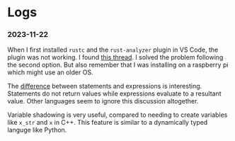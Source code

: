 # Logs

### 2023-11-22

When I first installed `rustc` and the `rust-analyzer` plugin in VS Code, the plugin was not working. I found [this thread](https://github.com/rust-lang/rust-analyzer/issues/11558#issuecomment-1054802255). I solved the problem following the second option. But also remember that I was installing on a raspberry pi which might use an older OS.

The [difference](https://doc.rust-lang.org/stable/book/ch03-03-how-functions-work.html#statements-and-expressions) between statements and expressions is interesting. Statements do not return values while expressions evaluate to a resultant value. Other languages seem to ignore this discussion altogether.

Variable shadowing is very useful, compared to needing to create variables like `x_str` and `x` in C++. This feature is similar to a dynamically typed languge like Python.

